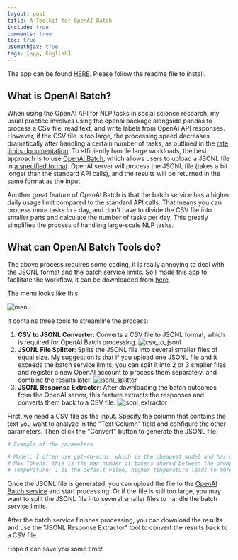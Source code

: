 ```yaml
---
layout: post
title: A Toolkit for OpenAI Batch
include: true
comments: true
toc: true
usemathjax: true
tags: [app, English]
---
```


The app can be found [HERE](https://github.com/zheqiaochen/openaibatch). Please follow the readme file to install.

## What is OpenAI Batch?
When using the OpenAI API for NLP tasks in social science research, my usual practice involves using the openai package alongside pandas to process a CSV file, read text, and write labels from OpenAI API responses. However, if the CSV file is too large, the processing speed decreases dramatically after handling a certain number of tasks, as outlined in the [rate limits documentation](https://platform.openai.com/docs/guides/rate-limits). To efficiently handle large workloads, the best approach is to use [OpenAI Batch](https://platform.openai.com/docs/guides/batch), which allows users to upload a JSONL file in [a specified format](https://platform.openai.com/docs/guides/batch#1-preparing-your-batch-file). OpenAI server will process the JSONL file (takes a bit longer than the standard API calls), and the results will be returned in the same format as the input.

Another great feature of OpenAI Batch is that the batch service has a higher daily usage limit compared to the standard API calls. That means you can process more tasks in a day, and don't have to divide the CSV file into smaller parts and calculate the number of tasks per day. This greatly simplifies the process of handling large-scale NLP tasks.

## What can OpenAI Batch Tools do?

The above process requires some coding, it is really annoying to deal with the JSONL format and the batch service limits. So I made this app to facilitate the workflow, it can be downloaded from [here](https://github.com/zheqiaochen/openaibatch). 

The menu looks like this:

![menu](https://i.ibb.co/Y2gFd1n/Screenshot-2024-11-21-at-11-46-32-PM.png)

It contains three tools to streamline the process:

1. **CSV to JSONL Converter**: Converts a CSV file to JSONL format, which is required for OpenAI Batch processing.
![csv_to_jsonl](https://i.ibb.co/cbbp2WW/Screenshot-2024-11-26-at-11-08-09-AM.png)
2. **JSONL File Splitter**: Splits the JSONL file into several smaller files of equal size. My suggestion is that if you upload one JSONL file and it exceeds the batch service limits, you can split it into 2 or 3 smaller files and register a new OpenAI account to process them separately, and combine the results later.
![jsonl_splitter](https://i.ibb.co/KmkRr9v/Screenshot-2024-11-26-at-10-54-52-AM.png)
3. **JSONL Response Extractor**: After downloading the batch outcomes from the OpenAI server, this feature extracts the responses and converts them back to a CSV file.
![jsonl_extractor](https://i.ibb.co/MscjT94/Screenshot-2024-11-26-at-10-54-55-AM.png)

First, we need a CSV file as the input. Specify the column that contains the text you want to analyze in the "Text Column" field and configure the other parameters. Then click the "Convert" button to generate the JSONL file.

```python
# Example of the parameters

# Model: I often use gpt-4o-mini, which is the cheapest model and has a good balance between speed and quality.
# Max Tokens: this is the max number of tokens shared between the prompt and the response. One token is approximately 4 characters in English.
# Temperature: 1 is the default value, higher temperature leads to more creative responses, and lower temperature leads to more conservative responses.

```

Once the JSONL file is generated, you can upload the file to the [OpenAI Batch service](https://platform.openai.com/batches) and start processing. Or if the file is still too large, you may want to split the JSONL file into several smaller files to handle the batch service limits.

After the batch service finishes processing, you can download the results and use the "JSONL Response Extractor" tool to convert the results back to a CSV file.

Hope it can save you some time! 